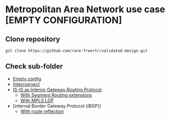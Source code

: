 # Metropolitan Area Network use case [EMPTY CONFIGURATION]

## Clone repository

```
git clone https://github.com/rare-freertr/validated-design.git
```
## Check sub-folder

 * [Empty config](000-run-empty/README.md)
 * [Interconnect](001-run-interconnect/README.md)
 * [IS-IS as Interior Gateway Routing Protocol](002-run-isis/README.md)
    *   [With Segment Routing extensions](003a-run-isis-sr/README.md)
    *   [With MPLS LDP](003b-run-isis-ldp/README.md)
 * [internal Border Gateway Protocol (iBGP)]
    *   [With route reflection](004a-run-bgp-rr/README.md)

